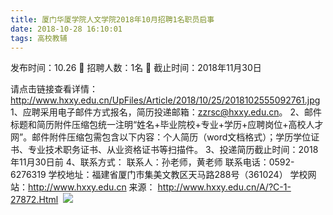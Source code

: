 ```yaml
---
title: 厦门华厦学院人文学院2018年10月招聘1名职员启事
date: 2018-10-28 16:10:01
tags: 高校教辅
---
```

发布时间：10.26   🌟   招聘人数：1名   🌈   截止时间：2018年11月30日
<!-- more -->
请点击链接查看详情：
http://www.hxxy.edu.cn/UpFiles/Article/2018/10/25/2018102555092761.jpg
1、应聘采用电子邮件方式报名，简历投递邮箱：zzrsc@hxxy.edu.cn。
2、邮件标题和简历附件压缩包统一注明“姓名+毕业院校+专业+学历+应聘岗位+高校人才网”。邮件附件压缩包需包含以下内容：个人简历（word文档格式）；学历学位证书、专业技术职务证书、从业资格证书等扫描件。
3、投递简历截止时间：2018年11月30日前
4、联系方式：
联系人：孙老师，黄老师
联系电话：0592-6276319
学校地址：福建省厦门市集美文教区天马路288号（361024）
学校网站：http://www.hxxy.edu.cn
来源：
http://www.hxxy.edu.cn/A/?C-1-27872.Html
 ![](https://cdn.weiweiblog.cn/20181015134814.png)